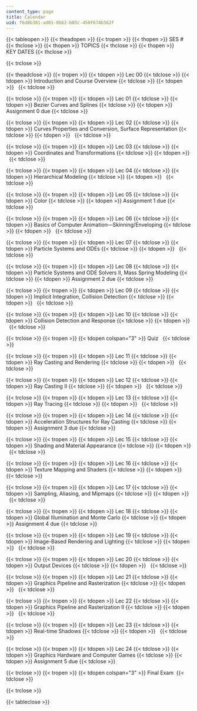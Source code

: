 ```yaml
---
content_type: page
title: Calendar
uid: f6d8b381-ad01-0b62-b85c-450f674b562f
---
```


{{< tableopen >}}
{{< theadopen >}}
{{< tropen >}}
{{< thopen >}}
SES #
{{< thclose >}}
{{< thopen >}}
TOPICS
{{< thclose >}}
{{< thopen >}}
KEY DATES
{{< thclose >}}

{{< trclose >}}

{{< theadclose >}}
{{< tropen >}}
{{< tdopen >}}
Lec 00
{{< tdclose >}}
{{< tdopen >}}
Introduction and Course Overview
{{< tdclose >}}
{{< tdopen >}}
 
{{< tdclose >}}

{{< trclose >}}
{{< tropen >}}
{{< tdopen >}}
Lec 01
{{< tdclose >}}
{{< tdopen >}}
Bezier Curves and Splines
{{< tdclose >}}
{{< tdopen >}}
Assignment 0 due
{{< tdclose >}}

{{< trclose >}}
{{< tropen >}}
{{< tdopen >}}
Lec 02
{{< tdclose >}}
{{< tdopen >}}
Curves Properties and Conversion, Surface Representation
{{< tdclose >}}
{{< tdopen >}}
 
{{< tdclose >}}

{{< trclose >}}
{{< tropen >}}
{{< tdopen >}}
Lec 03
{{< tdclose >}}
{{< tdopen >}}
Coordinates and Transformations
{{< tdclose >}}
{{< tdopen >}}
 
{{< tdclose >}}

{{< trclose >}}
{{< tropen >}}
{{< tdopen >}}
Lec 04
{{< tdclose >}}
{{< tdopen >}}
Hierarchical Modeling
{{< tdclose >}}
{{< tdopen >}}
 
{{< tdclose >}}

{{< trclose >}}
{{< tropen >}}
{{< tdopen >}}
Lec 05
{{< tdclose >}}
{{< tdopen >}}
Color
{{< tdclose >}}
{{< tdopen >}}
Assignment 1 due
{{< tdclose >}}

{{< trclose >}}
{{< tropen >}}
{{< tdopen >}}
Lec 06
{{< tdclose >}}
{{< tdopen >}}
Basics of Computer Animation—Skinning/Enveloping
{{< tdclose >}}
{{< tdopen >}}
 
{{< tdclose >}}

{{< trclose >}}
{{< tropen >}}
{{< tdopen >}}
Lec 07
{{< tdclose >}}
{{< tdopen >}}
Particle Systems and ODEs
{{< tdclose >}}
{{< tdopen >}}
 
{{< tdclose >}}

{{< trclose >}}
{{< tropen >}}
{{< tdopen >}}
Lec 08
{{< tdclose >}}
{{< tdopen >}}
Particle Systems and ODE Solvers II, Mass Spring Modeling
{{< tdclose >}}
{{< tdopen >}}
Assignment 2 due
{{< tdclose >}}

{{< trclose >}}
{{< tropen >}}
{{< tdopen >}}
Lec 09
{{< tdclose >}}
{{< tdopen >}}
Implicit Integration, Collision Detection
{{< tdclose >}}
{{< tdopen >}}
 
{{< tdclose >}}

{{< trclose >}}
{{< tropen >}}
{{< tdopen >}}
Lec 10
{{< tdclose >}}
{{< tdopen >}}
Collision Detection and Response
{{< tdclose >}}
{{< tdopen >}}
 
{{< tdclose >}}

{{< trclose >}}
{{< tropen >}}
{{< tdopen colspan="3" >}}
Quiz  
{{< tdclose >}}

{{< trclose >}}
{{< tropen >}}
{{< tdopen >}}
Lec 11
{{< tdclose >}}
{{< tdopen >}}
Ray Casting and Rendering
{{< tdclose >}}
{{< tdopen >}}
 
{{< tdclose >}}

{{< trclose >}}
{{< tropen >}}
{{< tdopen >}}
Lec 12
{{< tdclose >}}
{{< tdopen >}}
Ray Casting II
{{< tdclose >}}
{{< tdopen >}}
 
{{< tdclose >}}

{{< trclose >}}
{{< tropen >}}
{{< tdopen >}}
Lec 13
{{< tdclose >}}
{{< tdopen >}}
Ray Tracing
{{< tdclose >}}
{{< tdopen >}}
 
{{< tdclose >}}

{{< trclose >}}
{{< tropen >}}
{{< tdopen >}}
Lec 14
{{< tdclose >}}
{{< tdopen >}}
Acceleration Structures for Ray Casting
{{< tdclose >}}
{{< tdopen >}}
Assignment 3 due
{{< tdclose >}}

{{< trclose >}}
{{< tropen >}}
{{< tdopen >}}
Lec 15
{{< tdclose >}}
{{< tdopen >}}
Shading and Material Appearance
{{< tdclose >}}
{{< tdopen >}}
 
{{< tdclose >}}

{{< trclose >}}
{{< tropen >}}
{{< tdopen >}}
Lec 16
{{< tdclose >}}
{{< tdopen >}}
Texture Mapping and Shaders
{{< tdclose >}}
{{< tdopen >}}
 
{{< tdclose >}}

{{< trclose >}}
{{< tropen >}}
{{< tdopen >}}
Lec 17
{{< tdclose >}}
{{< tdopen >}}
Sampling, Aliasing, and Mipmaps
{{< tdclose >}}
{{< tdopen >}}
 
{{< tdclose >}}

{{< trclose >}}
{{< tropen >}}
{{< tdopen >}}
Lec 18
{{< tdclose >}}
{{< tdopen >}}
Global Illumination and Monte Carlo
{{< tdclose >}}
{{< tdopen >}}
Assignment 4 due
{{< tdclose >}}

{{< trclose >}}
{{< tropen >}}
{{< tdopen >}}
Lec 19
{{< tdclose >}}
{{< tdopen >}}
Image-Based Rendering and Lighting
{{< tdclose >}}
{{< tdopen >}}
 
{{< tdclose >}}

{{< trclose >}}
{{< tropen >}}
{{< tdopen >}}
Lec 20
{{< tdclose >}}
{{< tdopen >}}
Output Devices
{{< tdclose >}}
{{< tdopen >}}
 
{{< tdclose >}}

{{< trclose >}}
{{< tropen >}}
{{< tdopen >}}
Lec 21
{{< tdclose >}}
{{< tdopen >}}
Graphics Pipeline and Rasterization
{{< tdclose >}}
{{< tdopen >}}
 
{{< tdclose >}}

{{< trclose >}}
{{< tropen >}}
{{< tdopen >}}
Lec 22
{{< tdclose >}}
{{< tdopen >}}
Graphics Pipeline and Rasterization II
{{< tdclose >}}
{{< tdopen >}}
 
{{< tdclose >}}

{{< trclose >}}
{{< tropen >}}
{{< tdopen >}}
Lec 23
{{< tdclose >}}
{{< tdopen >}}
Real-time Shadows
{{< tdclose >}}
{{< tdopen >}}
 
{{< tdclose >}}

{{< trclose >}}
{{< tropen >}}
{{< tdopen >}}
Lec 24
{{< tdclose >}}
{{< tdopen >}}
Graphics Hardware and Computer Games
{{< tdclose >}}
{{< tdopen >}}
Assignment 5 due
{{< tdclose >}}

{{< trclose >}}
{{< tropen >}}
{{< tdopen colspan="3" >}}
Final Exam 
{{< tdclose >}}

{{< trclose >}}

{{< tableclose >}}